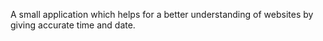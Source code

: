 A small application which helps for a better understanding of websites by giving accurate time and date.
